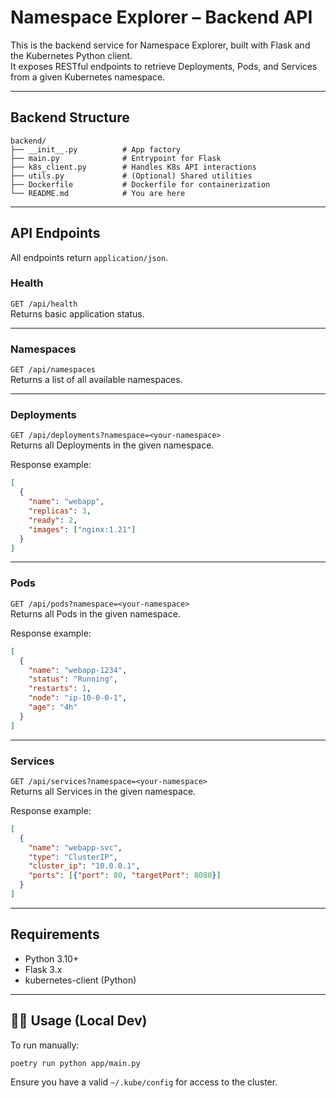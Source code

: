 # Namespace Explorer – Backend API

This is the backend service for Namespace Explorer, built with Flask and the Kubernetes Python client.  
It exposes RESTful endpoints to retrieve Deployments, Pods, and Services from a given Kubernetes namespace.

---

## Backend Structure

```
backend/
├── __init__.py          # App factory
├── main.py              # Entrypoint for Flask
├── k8s_client.py        # Handles K8s API interactions
├── utils.py             # (Optional) Shared utilities
├── Dockerfile           # Dockerfile for containerization
└── README.md            # You are here
```

---

## API Endpoints

All endpoints return `application/json`.

### Health

`GET /api/health`  
Returns basic application status.

---

### Namespaces

`GET /api/namespaces`  
Returns a list of all available namespaces.

---

### Deployments

`GET /api/deployments?namespace=<your-namespace>`  
Returns all Deployments in the given namespace.

Response example:
```json
[
  {
    "name": "webapp",
    "replicas": 3,
    "ready": 2,
    "images": ["nginx:1.21"]
  }
]
```

---

### Pods

`GET /api/pods?namespace=<your-namespace>`  
Returns all Pods in the given namespace.

Response example:
```json
[
  {
    "name": "webapp-1234",
    "status": "Running",
    "restarts": 1,
    "node": "ip-10-0-0-1",
    "age": "4h"
  }
]
```

---

### Services

`GET /api/services?namespace=<your-namespace>`  
Returns all Services in the given namespace.

Response example:
```json
[
  {
    "name": "webapp-svc",
    "type": "ClusterIP",
    "cluster_ip": "10.0.0.1",
    "ports": [{"port": 80, "targetPort": 8080}]
  }
]
```

---

## Requirements

- Python 3.10+
- Flask 3.x
- kubernetes-client (Python)

---

## 👨‍💻 Usage (Local Dev)

To run manually:

```bash
poetry run python app/main.py
```

Ensure you have a valid `~/.kube/config` for access to the cluster.
